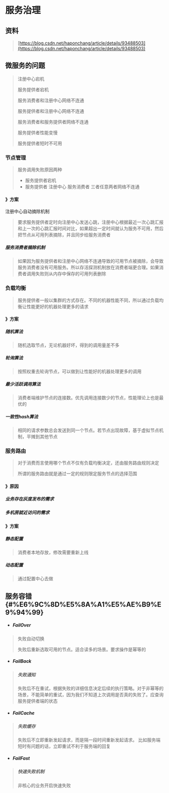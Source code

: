 # 服务治理

## 资料

> [https://blog.csdn.net/haponchang/article/details/93488503](https://blog.csdn.net/haponchang/article/details/93488503)

## 微服务的问题

> 注册中心宕机
>
> 服务提供者宕机
>
> 服务消费者和注册中心网络不连通
>
> 服务提供者和注册中心网络不连通
>
> 服务消费者和服务提供者网络不连通
>
> 服务提供者性能变慢
>
> 服务提供者短时不可用

### 节点管理

> 服务调用失败原因两种
>
> * 服务提供者宕机
> * 服务提供者 注册中心 服务消费者 三者任意两者网络不连通

#### 》方案

注册中心自动摘除机制

> 要求服务提供者定时向注册中心发送心跳，注册中心根据最近一次心跳汇报和上一次的心跳汇报时间对比，如果超出一定时间就认为服务不可用，然后把节点从可用列表摘除，并且同步给服务消费者

##### 服务消费者摘除机制

> 如果因为服务提供者和注册中心网络不连通导致的可用节点被摘除，会导致服务消费者没有可用服务。所以存活探测机制放在消费者端更合理。如果消费者调用失败则从内存中保存的可用列表删除

### 负载均衡

> 服务提供者一般以集群的方式存在。不同的机器性能不同，所以通过负载均衡让性能更好的机器处理更多的请求

#### 》方案

##### 随机算法

> 随机选取节点，无论机器好坏，得到的调用量差不多

##### 轮询算法

> 按照权重去轮询节点，可以做到让性能好的机器处理更多的调用

##### 最少活跃调用算法

> 消费者端维护节点的连接数。优先调用连接数少的节点，性能理论上也是最优的

##### 一致性hash算法

> 相同的请求参数总会发送到同一个节点。若节点出现故障，基于虚拟节点机制，平摊到其他节点

### 服务路由

> 对于消费而言使用哪个节点不仅有负载均衡决定，还由服务路由规则决定
>
> 所谓的服务路由就是通过一定的规则限定服务节点的选择范围

#### 》原因

##### 业务存在灰度发布的需求

##### 多机房就近访问的需求

#### 》方案

##### 静态配置

> 消费者本地存放，修改需要重新上线

##### 动态配置

> 通过配置中心去做

## 服务容错 {#%E6%9C%8D%E5%8A%A1%E5%AE%B9%E9%94%99}

* ##### FailOver

> 失败自动切换  
>
> 失败后重新选取可用的节点。适合读多的场景。要求操作是幂等的

* ##### FailBack

> ##### 失败通知
>
>  失败后不在重试，根据失败的详细信息决定后续的执行策略。对于非幂等的场景，不能简单的重试，因为我们不知道上次调用是否真的失败了。应查询服务提供者端的状态

* ##### FailCache

> ##### 失败缓存
>
> 失败后不立即重新发起请求，而是隔一段时间重新发起请求。 比如服务端短时有问题的话，立即重试不利于服务端的回复

* ##### FailFast

> ##### 快速失败机制
>
> 非核心的业务开启快速失败





